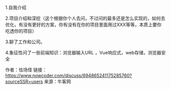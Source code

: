1.自我介绍

2.项目介绍和深挖（这个根据你个人去问，不过问的最多还是怎么实现的，如何去优化，有没有更好的方案，你有没有在你的项目里面用过XXX等等，本质上要你吃透你的项目）

3.聊了工作和公司。

4.象征性问了一些前端知识：浏览器输入URL ，Vue响应式，web存储，浏览器安全

作者：怯场怪
链接：https://www.nowcoder.com/discuss/694865241175285760?sourceSSR=users
来源：牛客网